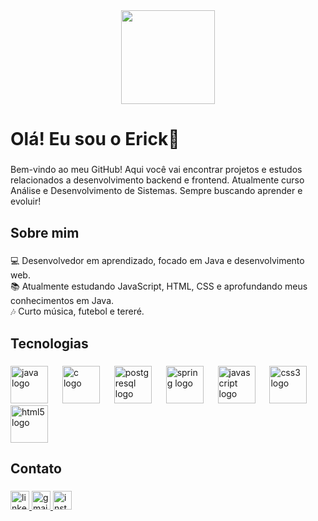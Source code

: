<div align="center">
  <img height="150" src="https://media0.giphy.com/media/v1.Y2lkPTc5MGI3NjExMHpyYjJldXI5bnA4b29uaWo4MTgxYTIxYmEwcnllYmN2Y215bmwxZiZlcD12MV9pbnRlcm5hbF9naWZfYnlfaWQmY3Q9Zw/BoAaI3YDNIbX00BMmW/giphy.gif"  />
</div>

###

<h1 align="left">Olá! Eu sou o Erick🥶</h1>

###

<p align="left">Bem-vindo ao meu GitHub! Aqui você vai encontrar projetos e estudos relacionados a desenvolvimento backend e frontend. Atualmente curso Análise e Desenvolvimento de Sistemas. Sempre buscando aprender e evoluir!</p>

###

<h2 align="left">Sobre mim</h2>

###

<p align="left">💻 Desenvolvedor em aprendizado, focado em Java e desenvolvimento web.<br>📚 Atualmente estudando JavaScript, HTML, CSS e aprofundando meus conhecimentos em Java.<br>🎶 Curto música, futebol e tereré.</p>

###

<h2 align="left">Tecnologias</h2>

###

<div align="left">
  <img src="https://cdn.jsdelivr.net/gh/devicons/devicon/icons/java/java-original-wordmark.svg" height="60" alt="java logo"  />
  <img width="15" />
  <img src="https://cdn.jsdelivr.net/gh/devicons/devicon/icons/c/c-plain.svg" height="60" alt="c logo"  />
  <img width="15" />
  <img src="https://cdn.jsdelivr.net/gh/devicons/devicon/icons/postgresql/postgresql-plain-wordmark.svg" height="60" alt="postgresql logo"  />
  <img width="15" />
  <img src="https://cdn.jsdelivr.net/gh/devicons/devicon/icons/spring/spring-original-wordmark.svg" height="60" alt="spring logo"  />
  <img width="15" />
  <img src="https://cdn.jsdelivr.net/gh/devicons/devicon/icons/javascript/javascript-plain.svg" height="60" alt="javascript logo"  />
  <img width="15" />
  <img src="https://cdn.jsdelivr.net/gh/devicons/devicon/icons/css3/css3-plain-wordmark.svg" height="60" alt="css3 logo"  />
  <img width="15" />
  <img src="https://cdn.jsdelivr.net/gh/devicons/devicon/icons/html5/html5-plain-wordmark.svg" height="60" alt="html5 logo"  />
</div>

###

<h2 align="left">Contato</h2>

###

<div align="left">
  <a href="https://www.linkedin.com/in/erick-grisoste/" target="_blank">
    <img src="https://img.shields.io/static/v1?message=LinkedIn&logo=linkedin&label=&color=0077B5&logoColor=white&labelColor=&style=for-the-badge" height="30" alt="linkedin logo"  />
  </a>
  <a href="grisosteerick25@gmail.com" target="_blank">
    <img src="https://img.shields.io/static/v1?message=Gmail&logo=gmail&label=&color=D14836&logoColor=white&labelColor=&style=for-the-badge" height="30" alt="gmail logo"  />
  </a>
  <a href="https://www.instagram.com/erick_grisoste/" target="_blank">
    <img src="https://img.shields.io/static/v1?message=Instagram&logo=instagram&label=&color=E4405F&logoColor=white&labelColor=&style=for-the-badge" height="30" alt="instagram logo"  />
  </a>
</div>

###
